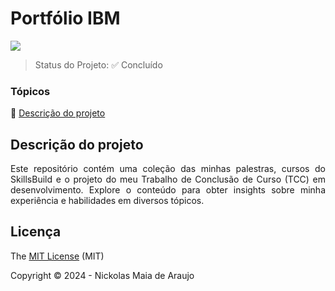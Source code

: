 <h1>Portfólio IBM</h1> 


   <img src="https://img.shields.io/static/v1?label=STATUS&message=CONCLU%C3%8DDO&color=RED&style=for-the-badge)"/>

<br>

> Status do Projeto: :white_check_mark: Concluído

### Tópicos 

:small_blue_diamond: [Descrição do projeto](#descrição-do-projeto)

## Descrição do projeto 

<p align="justify">
  Este repositório contém uma coleção das minhas palestras, cursos do SkillsBuild e o projeto do meu Trabalho de Conclusão de Curso (TCC) em desenvolvimento. Explore o conteúdo para obter insights sobre minha experiência e habilidades em diversos tópicos.
</p>

## Licença 

The [MIT License]() (MIT)

Copyright :copyright: 2024 - Nickolas Maia de Araujo
